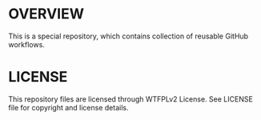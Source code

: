 OVERVIEW
========

This is a special repository, which contains collection of reusable
GitHub workflows.


LICENSE
=======

This repository files are licensed through WTFPLv2 License.
See LICENSE file for copyright and license details.
